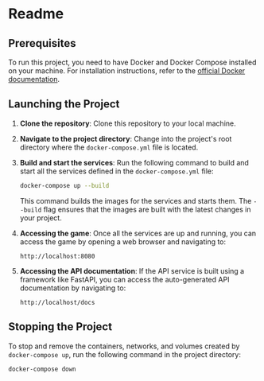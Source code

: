 # Readme

## Prerequisites

To run this project, you need to have Docker and Docker Compose installed on your machine. For installation instructions, refer to the [official Docker documentation](https://docs.docker.com/get-docker/).

## Launching the Project

1. **Clone the repository**: Clone this repository to your local machine.

2. **Navigate to the project directory**: Change into the project's root directory where the `docker-compose.yml` file is located.

3. **Build and start the services**: Run the following command to build and start all the services defined in the `docker-compose.yml` file:
    ```bash
    docker-compose up --build
    ```
    This command builds the images for the services and starts them. The `--build` flag ensures that the images are built with the latest changes in your project.

4. **Accessing the game**: Once all the services are up and running, you can access the game by opening a web browser and navigating to:
    ```
    http://localhost:8080
    ```

5. **Accessing the API documentation**: If the API service is built using a framework like FastAPI, you can access the auto-generated API documentation by navigating to:
    ```
    http://localhost/docs
    ```

## Stopping the Project

To stop and remove the containers, networks, and volumes created by `docker-compose up`, run the following command in the project directory:

```bash
docker-compose down
```
